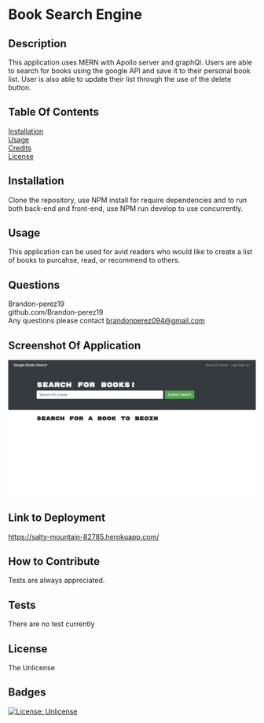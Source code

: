 
  # Book Search Engine

  ## Description <br>
  This application uses MERN with Apollo server and graphQl. Users are able to search for books using the google API and save it to their personal book list. User is also able to update their list through the use of the delete button.

  ## Table Of Contents <br>
  [Installation](#installation) <br>
  [Usage](#usage) <br>
  [Credits](#credits) <br>
  [License](#license)

  ## Installation <br>
  Clone the repository, use NPM install for require dependencies and to run both back-end and front-end, use NPM run develop to use concurrently.

  ## Usage <br>
  This application can be used for avid readers who would like to create a list of books to purcahse, read, or recommend to others. 

  ## Questions <br>
  Brandon-perez19 <br>
  github.com/Brandon-perez19 <br>
  Any questions please contact brandonperez094@gmail.com <br>
  
  ## Screenshot Of Application <br>
  ![](/client/public/application.png)
  
  ## Link to Deployment <br>
  https://salty-mountain-82785.herokuapp.com/

  ## How to Contribute <br>
  Tests are always appreciated.

  ## Tests <br>
  There are no test currently
  
  ## License <br>
  The Unlicense <br>
  
  ## Badges <br>
  [![License: Unlicense](https://img.shields.io/badge/license-Unlicense-blue.svg)](http://unlicense.org/) <br>
  
